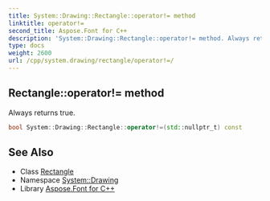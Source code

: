 ```yaml
---
title: System::Drawing::Rectangle::operator!= method
linktitle: operator!=
second_title: Aspose.Font for C++
description: 'System::Drawing::Rectangle::operator!= method. Always returns true in C++.'
type: docs
weight: 2600
url: /cpp/system.drawing/rectangle/operator!=/
---
```

## Rectangle::operator!= method


Always returns true.

```cpp
bool System::Drawing::Rectangle::operator!=(std::nullptr_t) const
```

## See Also

* Class [Rectangle](../)
* Namespace [System::Drawing](../../)
* Library [Aspose.Font for C++](../../../)

